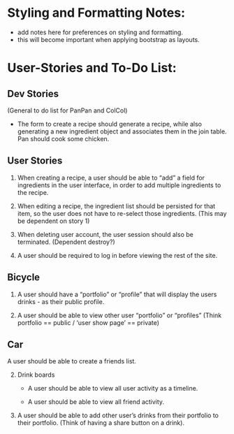 

# Styling and Formatting Notes:
* add notes here for preferences on styling and formatting.
* this will become important when applying bootstrap as layouts.



# User-Stories and To-Do List:

## Dev Stories
(General to do list for PanPan and ColCol)

* The form to create a recipe should generate a recipe, while also generating a new ingredient object and associates them in the join table. 
Pan should cook some chicken.


## User Stories

1. When creating a recipe, a user should be able to “add” a field for ingredients in the user interface, in order to add multiple ingredients to the recipe. 

2. When editing a recipe, the ingredient list should be persisted for that item, so the user does not have to re-select those ingredients. (This may be dependent on story 1)

3. When deleting user account, the user session should also be terminated. (Dependent destroy?)

4. A user should be required to log in before viewing the rest of the site.

## Bicycle

1. A user should have a “portfolio” or “profile” that will display the users drinks - as their public profile.

2. A user should be able to view other user “portfolio” or “profiles”
(Think portfolio == public / ‘user show page’ == private)


## Car

A user should be able to create a friends list.

2. Drink boards

	* A user should be able to view all user activity as a timeline.

	* A user should be able to view all friend activity.

3. A user should be able to add other user’s drinks from their portfolio to their portfolio.
(Think of having a share button on a drink).




